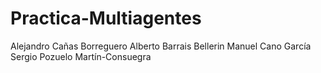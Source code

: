 # Practica-Multiagentes

Alejandro Cañas Borreguero
Alberto Barrais Bellerin
Manuel Cano García
Sergio Pozuelo Martín-Consuegra
